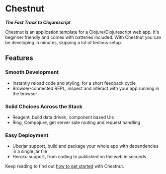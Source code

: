 # Chestnut

***The Fast Track to Clojurescript***

Chestnut is an application template for a Clojure/Clojurescript web
app. It's beginner friendly and comes with batteries included. With
Chestnut you can be developing in minutes, skipping a lot of tedious
setup.

## Features

### Smooth Development

* Instantly reload code and styling, for a short feedback cycle
* Browser-connected REPL, inspect and interact with your app running
  in the browser

### Solid Choices Across the Stack

* Reagent, build data driven, component based UIs
* Ring, Compojure, get server side routing and request handling

### Easy Deployment

* Uberjar support, build and package your whole app with dependencies
  in a single jar file
* Heroku support, from coding to published on the web in seconds

Keep reading to find out
[how to get started](01_00_getting_started.md) with Chestnut.
